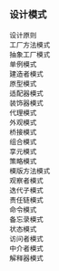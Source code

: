 ### 设计模式
    设计原则
    工厂方法模式
    抽象工厂模式
    单例模式
    建造者模式
    原型模式
    适配器模式
    装饰器模式
    代理模式
    外观模式
    桥接模式
    组合模式
    享元模式
    策略模式
    模版方法模式
    观察者模式
    迭代子模式
    责任链模式
    命令模式
    备忘录模式
    状态模式
    访问者模式
    中介者模式
    解释器模式
    
